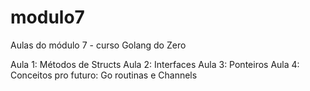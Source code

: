 # modulo7
Aulas do módulo 7 - curso Golang do Zero

Aula 1: Métodos de Structs
Aula 2: Interfaces
Aula 3: Ponteiros
Aula 4: Conceitos pro futuro: Go routinas e Channels
